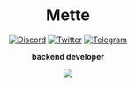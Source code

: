 <div align="center">
  <h1>Mette</h1>

  <a href="https://discord.com/users/289845084273246219"><img alt="Discord" src="https://img.shields.io/badge/Mette%233003-7289DA?style=flat&logo=discord&logoColor=white%22" /></a>
  <a href="https://twitter.com/ririxichan"><img alt="Twitter" src="https://img.shields.io/badge/ririxichan-1DA1F2?style=flat&logo=twitter&logoColor=white" /></a>
  <a href="https://t.me/ririxi"><img alt="Telegram" src="https://img.shields.io/badge/@ririxi-2CA5E0?style=flat&logo=telegram&logoColor=white" /></a>

  <b>backend developer</b>
  <br/>

  <img src="https://skillicons.dev/icons?i=typescript,javascript,react,vue,nodejs,deno,graphql,mongodb,prisma,docker,markdown,cloudflare,tailwindcss,git,vscode" />
  <br />
  <br />
</div>
